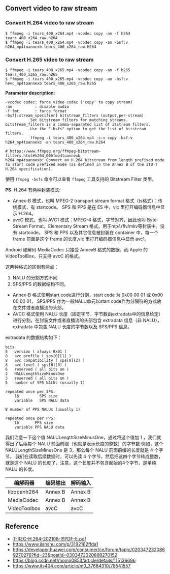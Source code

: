 ## Convert video to raw stream
### Convert H.264 video to raw stream
```shell
$ ffmpeg -i tears_400_x264.mp4 -vcodec copy -an -f h264 tears_400_x264_raw.h264
$ ffmpeg -i tears_400_x264.mp4 -vcodec copy -an -bsf:v h264_mp4toannexb tears_400_x264_raw.h264
```
### Convert H.265 video to raw stream
```shell
$ ffmpeg -i tears_400_x265.mp4 -vcodec copy -an -f h265 tears_400_x265_raw.h265
$ ffmpeg -i tears_400_x265.mp4 -vcodec copy -an -bsf:v hevc_mp4toannexb tears_400_x265_raw.h265
```

**Parameter description:**
```
-vcodec codec: force video codec ('copy' to copy stream)
-an			 : disable audio
-f fmt       : force format
-bsf[:stream_specifier] bitstream_filters (output,per-stream)
           Set bitstream filters for matching streams. bitstream_filters is a comma-separated list of itstream filters. 
           Use the "-bsfs" option to get the list of bitstream filters.
           ffmpeg -i tears_400_x264.mp4 -c:v copy -bsf:v h264_mp4toannexb -an tears_400_x264_raw.h264

# https://www.ffmpeg.org/ffmpeg-bitstream-filters.html#h264_005fmp4toannexb
h264_mp4toannexb: Convert an H.264 bitstream from length prefixed mode to start code prefixed mode (as defined in the Annex B of the ITU-T H.264 specification). 
```

使用 `ffmpeg -bsfs` 命令可以查看 `ffmpeg` 工具支持的 Bitstream Filter 类型。

**PS:**
H.264 有两种封装模式:
- Annex-B 模式，也叫 MPEG-2 transport stream format 格式（ts格式）：传统模式，有 startcode。
  SPS 和 PPS 是在 ES 中，vlc 里打开编码器信息中显示 H.264。
- avcC 模式，也叫 AVC1 模式：MPEG-4 格式，字节对齐，因此也叫 Byte-Stream Format。Elementary Stream 格式。用于mp4/flv/mkv等封装中。没有 startcode。
  SPS 和 PPS 以及其它信息被封装在 container 中，每一个 frame 前面是这个 frame 的长度,vlc 里打开编码器信息中显示 avc1。

Android 硬解码 MediaCodec 只接受 AnnexB 格式的数据，而 Apple 的 VideoToolBox，只支持 avcC 的格式。

这两种格式的区别有两点：
1. NALU 的分割方式不同
2. SPS/PPS 的数据结构不同。

- Annex-B 格式使用start code进行分割，start code 为 0x00 00 01 或 0x00 00 00 01，
  SPS/PPS 作为一般NALU单元以start code作为分隔符的方式放在文件或者直播流的头部。
- AVCC 格式使用 NALU 长度（固定字节，字节数由extradata中的信息给定）进行分割，在封装文件或者直播流的头部包含 extradata 信息（非 NALU），
  extradata 中包含 NALU 长度的字节数以及 SPS/PPS 信息。

extradata 的数据结构如下：
```
bits    
8   version ( always 0x01 )
8   avc profile ( sps[0][1] )
8   avc compatibility ( sps[0][2] )
8   avc level ( sps[0][3] )
6   reserved ( all bits on )
2   NALULengthSizeMinusOne
3   reserved ( all bits on )
5   number of SPS NALUs (usually 1)

repeated once per SPS:
    16         SPS size
    variable   SPS NALU data

8 number of PPS NALUs (usually 1)

repeated once per PPS:
    16       PPS size
    variable PPS NALU data
```

我们注意一下这个值 NALULengthSizeMinusOne，通过将这个值加 1 ，我们就得出了后续每个 NALU 前面前缀（也就是表示长度的整数）的字节数
例如，这个 NALULengthSizeMinusOne 是 3，那么每个 NALU 前面前缀的长度就是 4 个字节。
我们在读取后续数据时，可以先读 4 个字节，然后把这四个字节转成整数，就是这个 NALU 的长度了，注意，这个长度并不包含起始的4个字节，是单纯 NALU 的长度。

| 编解码器     | 编码输出 | 解码输入 |
| ------------ | -------- | -------- |
| libopenh264  | Annex B  | Annex B  |
| MediaCodec   | Annex B  | Annex B  |
| VideoToolbox | avcC     | avcC     |

## Reference
- [T-REC-H.264-202108-I!!PDF-E.pdf](https://res.leovp.com/resources/documents/video/T-REC-H.264-202108-I!!PDF-E.pdf)
- https://www.jianshu.com/p/3192162ffda1
- https://developer.huawei.com/consumer/cn/forum/topic/0203472320869270276?fid=23&postId=0303472320869270152
- https://blog.csdn.net/momo0853/article/details/115136696
- https://www.its404.com/article/m0_37684310/78541557